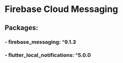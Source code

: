 # Firebase Cloud Messaging 

## Packages:
### - firebase_messaging: ^9.1.3
### - flutter_local_notifications: ^5.0.0
